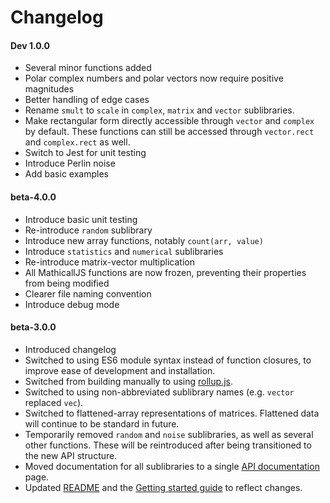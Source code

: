 # Changelog

#### Dev 1.0.0
- Several minor functions added
- Polar complex numbers and polar vectors now require positive magnitudes
- Better handling of edge cases
- Rename `smult` to `scale` in `complex`, `matrix` and `vector` sublibraries.
- Make rectangular form directly accessible through `vector` and `complex` by default. These functions can still be accessed through `vector.rect` and `complex.rect` as well.
- Switch to Jest for unit testing
- Introduce Perlin noise
- Add basic examples

#### beta-4.0.0
- Introduce basic unit testing
- Re-introduce `random` sublibrary
- Introduce new array functions, notably `count(arr, value)`
- Introduce `statistics` and `numerical` sublibraries
- Re-introduce matrix-vector multiplication
- All MathicallJS functions are now frozen, preventing their properties from being modified
- Clearer file naming convention
- Introduce debug mode

#### beta-3.0.0
- Introduced changelog
- Switched to using ES6 module syntax instead of function closures, to improve ease of development and installation.
- Switched from building manually to using [rollup.js](https://rollupjs.org/guide/en/).
- Switched to using non-abbreviated sublibrary names (e.g. `vector` replaced `vec`).
- Switched to flattened-array representations of matrices. Flattened data will continue to be standard in future.
- Temporarily removed `random` and `noise` sublibraries, as well as several other functions. These will be reintroduced after being transitioned to the new API structure.
- Moved documentation for all sublibraries to a single [API documentation](https://github.com/PatGleeson101/mathicall.js/wiki/API-documentation) page.
- Updated [README](README.md) and the [Getting started guide](https://github.com/PatGleeson101/mathicall.js/wiki/Getting-started) to reflect changes.